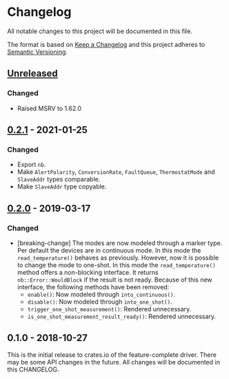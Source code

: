 # Changelog

All notable changes to this project will be documented in this file.

The format is based on [Keep a Changelog](http://keepachangelog.com/en/1.0.0/)
and this project adheres to [Semantic Versioning](http://semver.org/spec/v2.0.0.html).

## [Unreleased]

### Changed
- Raised MSRV to 1.62.0

## [0.2.1] - 2021-01-25

### Changed
- Export `nb`.
- Make `AlertPolarity`, `ConversionRate`, `FaultQueue`, `ThermostatMode`
  and `SlaveAddr` types comparable.
- Make `SlaveAddr` type copyable.

## [0.2.0] - 2019-03-17

### Changed
- [breaking-change] The modes are now modeled through a marker type. Per default
  the devices are in continuous mode. In this mode the `read_temperature()` behaves
  as previously. However, now it is possible to change the mode to one-shot.
  In this mode the `read_temperature()` method offers a non-blocking interface.
  It returns `nb::Error::WouldBlock` if the result is not ready.
  Because of this new interface, the following methods have been removed:
  - `enable()`: Now modeled through `into_continuous()`.
  - `disable()`: Now modeled through `into_one_shot()`.
  - `trigger_one_shot_measurement()`: Rendered unnecessary.
  - `is_one_shot_measurement_result_ready()`: Rendered unnecessary.

## 0.1.0 - 2018-10-27

This is the initial release to crates.io of the feature-complete driver. There
may be some API changes in the future. All changes will be documented in this
CHANGELOG.

[Unreleased]: https://github.com/eldruin/tmp1x2-rs/compare/v0.2.1...HEAD
[0.2.1]: https://github.com/eldruin/tmp1x2-rs/compare/v0.2.0...v0.2.1
[0.2.0]: https://github.com/eldruin/tmp1x2-rs/compare/v0.1.0...v0.2.0
